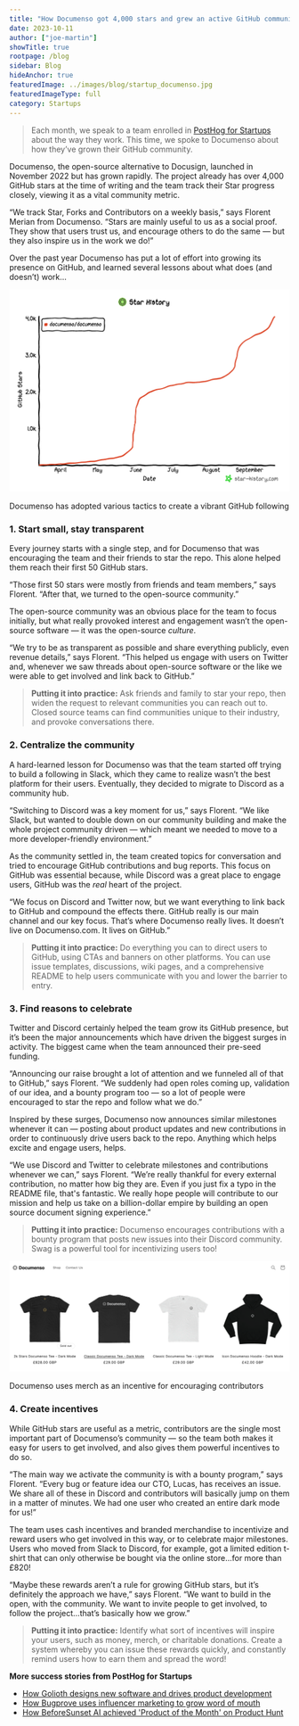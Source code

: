 ```yaml
---
title: "How Documenso got 4,000 stars and grew an active GitHub community"
date: 2023-10-11
author: ["joe-martin"]
showTitle: true
rootpage: /blog
sidebar: Blog
hideAnchor: true
featuredImage: ../images/blog/startup_documenso.jpg
featuredImageType: full
category: Startups
---
```


> Each month, we speak to a team enrolled in [PostHog for Startups](/startups) about the way they work. This time, we spoke to Documenso about how they’ve grown their GitHub community. 

Documenso, the open-source alternative to Docusign, launched in November 2022 but has grown rapidly. The project already has over 4,000 GitHub stars at the time of writing and the team track their Star progress closely, viewing it as a vital community metric.

“We track Star, Forks and Contributors on a weekly basis,” says Florent Merian from Documenso. “Stars are mainly useful to us as a social proof. They show that users trust us, and encourage others to do the same — but they also inspire us in the work we do!”

Over the past year Documenso has put a lot of effort into growing its presence on GitHub, and learned several lessons about what does (and doesn’t) work...

![Documenso GitHub Stars](../images/blog/documenso-stars.png)
<Caption>Documenso has adopted various tactics to create a vibrant GitHub following</Caption>

### 1. Start small, stay transparent

Every journey starts with a single step, and for Documenso that was encouraging the team and their friends to star the repo. This alone helped them reach their first 50 GitHub stars. 

“Those first 50 stars were mostly from friends and team members,” says Florent. “After that, we turned to the open-source community.”

The open-source community was an obvious place for the team to focus initially, but what really provoked interest and engagement wasn’t the open-source software — it was the open-source _culture_.

“We try to be as transparent as possible and share everything publicly, even revenue details,” says Florent. “This helped us engage with users on Twitter and, whenever we saw threads about open-source software or the like we were able to get involved and link back to GitHub.”

> **Putting it into practice:** Ask friends and family to star your repo, then widen the request to relevant communities you can reach out to. Closed source teams can find communities unique to their industry, and provoke conversations there. 

### 2. Centralize the community 

A hard-learned lesson for Documenso was that the team started off trying to build a following in Slack, which they came to realize wasn’t the best platform for their users. Eventually, they decided to migrate to Discord as a community hub.

“Switching to Discord was a key moment for us,” says Florent. “We like Slack, but wanted to double down on our community building and make the whole project community driven — which meant we needed to move to a more developer-friendly environment.”

As the community settled in, the team created topics for conversation and tried to encourage GitHub contributions and bug reports. This focus on GitHub was essential because, while Discord was a great place to engage users, GitHub was the _real_ heart of the project. 

“We focus on Discord and Twitter now, but we want everything to link back to GitHub and compound the effects there. GitHub really is our main channel and our key focus. That’s where Documenso really lives. It doesn’t live on Documenso.com. It lives on GitHub.”

> **Putting it into practice:** Do everything you can to direct users to GitHub, using CTAs and banners on other platforms. You can use issue templates, discussions, wiki pages, and a comprehensive README to help users communicate with you and lower the barrier to entry. 

### 3. Find reasons to celebrate

Twitter and Discord certainly helped the team grow its GitHub presence, but it’s been the major announcements which have driven the biggest surges in activity. The biggest came when the team announced their pre-seed funding.

“Announcing our raise brought a lot of attention and we funneled all of that to GitHub,” says Florent. “We suddenly had open roles coming up, validation of our idea, and a bounty program too — so a lot of people were encouraged to star the repo and follow what we do.”

Inspired by these surges, Documenso now announces similar milestones whenever it can — posting about product updates and new contributions in order to continuously drive users back to the repo. Anything which helps excite and engage users, helps. 

“We use Discord and Twitter to celebrate milestones and contributions whenever we can,” says Florent. “We’re really thankful for every external contribution, no matter how big they are. Even if you just fix a typo in the README file, that's fantastic. We really hope people will contribute to our mission and help us take on a billion-dollar empire by building an open source document signing experience.”

> **Putting it into practice:** Documenso encourages contributions with a bounty program that posts new issues into their Discord community. Swag is a powerful tool for incentivizing users too! 

![Documenso store](../images/blog/documenso_store.png)
<Caption>Documenso uses merch as an incentive for encouraging contributors</Caption>

### 4. Create incentives

While GitHub stars are useful as a metric, contributors are the single most important part of Documenso’s community — so the team both makes it easy for users to get involved, and also gives them powerful incentives to do so. 

“The main way we activate the community is with a bounty program,” says Florent. “Every bug or feature idea our CTO, Lucas, has receives an issue. We share all of these in Discord and contributors will basically jump on them in a matter of minutes. We had one user who created an entire dark mode for us!”

The team uses cash incentives and branded merchandise to incentivize and reward users who get involved in this way, or to celebrate major milestones. Users who moved from Slack to Discord, for example, got a limited edition t-shirt that can only otherwise be bought via the online store…for more than £820!

“Maybe these rewards aren’t a rule for growing GitHub stars, but it’s definitely the approach we have,” says Florent. “We want to build in the open, with the community. We want to invite people to get involved, to follow the project…that’s basically how we grow.”

> **Putting it into practice:** Identify what sort of incentives will inspire your users, such as money, merch, or charitable donations. Create a system whereby you can issue these rewards quickly, and constantly remind users how to earn them and spread the word!

**More success stories from PostHog for Startups**
- [How Golioth designs new software and drives product development](//startup-golioth)
- [How Bugprove uses influencer marketing to grow word of mouth](/spotlight/startup-bugprove)
- [How BeforeSunset AI achieved 'Product of the Month' on Product Hunt](spotlight/startup-before-sunset-ai)

